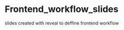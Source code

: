 Frontend_workflow_slides
========================

slides created with reveal to deffine frontend workflow
